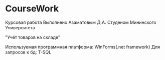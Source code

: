 # CourseWork
Курсовая работа
Выполнено Азаматовым Д.А.
Студеном Мининского Университета

"Учёт товаров на складе"

Используемая программная платформа: WinForms(.net framework)
Для запросов к бд: T-SQL
